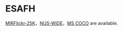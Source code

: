 # ESAFH

[MIRFlickr-25K](https://github.com/CQYIO/CCAH)，[NUS-WIDE](https://github.com/CQYIO/CCAH)，[MS COCO](https://github.com/CQYIO/CCAH) are available.
